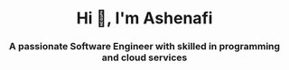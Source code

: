 <h1 align="center">Hi 👋, I'm Ashenafi</h1>
<h3 align="center">A passionate Software Engineer with skilled in programming and cloud services</h3>
